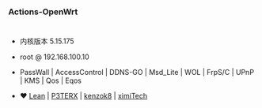 ### Actions-OpenWrt
#
- 内核版本 5.15.175
- root  @  192.168.100.10
- PassWall | AccessControl | DDNS-GO | Msd_Lite | WOL | FrpS/C | UPnP | KMS | Qos | Eqos

- ❤️  [Lean](https://github.com/coolsnowwolf/lede) |  [P3TERX](https://github.com/P3TERX/Actions-OpenWrt)  |  [kenzok8](https://github.com/kenzok8) |  [ximiTech ](https://github.com/ximiTech)
